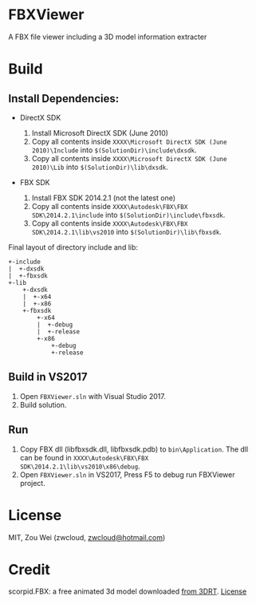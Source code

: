 # FBXViewer
A FBX file viewer including a 3D model information extracter

# Build

## Install Dependencies:

* DirectX SDK
  1. Install Microsoft DirectX SDK (June 2010)
  2. Copy all contents inside `XXXX\Microsoft DirectX SDK (June 2010)\Include` into `$(SolutionDir)\include\dxsdk`.
  3. Copy all contents inside `XXXX\Microsoft DirectX SDK (June 2010)\Lib` into `$(SolutionDir)\lib\dxsdk`.

* FBX SDK
  1. Install FBX SDK 2014.2.1 (not the latest one)
  2. Copy all contents inside `XXXX\Autodesk\FBX\FBX SDK\2014.2.1\include` into `$(SolutionDir)\include\fbxsdk`.
  3. Copy all contents inside `XXXX\Autodesk\FBX\FBX SDK\2014.2.1\lib\vs2010` into `$(SolutionDir)\lib\fbxsdk`.

Final layout of directory include and lib:

    +-include
    |  +-dxsdk
    |  +-fbxsdk
    +-lib
        +-dxsdk
        |  +-x64
        |  +-x86
        +-fbxsdk
            +-x64
            |  +-debug
            |  +-release
            +-x86
                +-debug
                +-release

## Build in VS2017
1. Open `FBXViewer.sln` with Visual Studio 2017.
2. Build solution.

## Run
1. Copy FBX dll (libfbxsdk.dll, libfbxsdk.pdb) to `bin\Application`. The dll can be found in `XXXX\Autodesk\FBX\FBX SDK\2014.2.1\lib\vs2010\x86\debug`.
2. Open `FBXViewer.sln` in VS2017, Press F5 to debug run FBXViewer project.

# License
MIT, Zou Wei (zwcloud, zwcloud@hotmail.com)

# Credit
scorpid.FBX: a free animated 3d model downloaded [from 3DRT](https://3drt.com/store/characters/scorpid-monster.html). [License](http://3drt.com/store/terms-of-use-license.html)